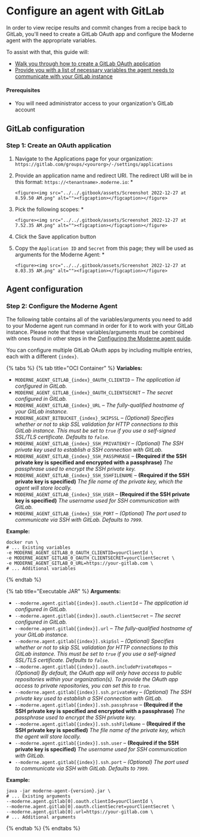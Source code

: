 # Configure an agent with GitLab

In order to view recipe results and commit changes from a recipe back to GitLab, you'll need to create a GitLab OAuth app and configure the Moderne agent with the appropriate variables.

To assist with that, this guide will:

* [Walk you through how to create a GitLab OAuth application](configure-an-agent-with-gitlab.md#step-1-create-an-oauth-application)
* [Provide you with a list of necessary variables the agent needs to communicate with your GitLab instance](configure-an-agent-with-gitlab.md#step-2-configure-the-moderne-agent)

#### Prerequisites

* You will need administrator access to your organization's GitLab account

## GitLab configuration

### Step 1: Create an OAuth application

1. Navigate to the Applications page for your organization: `https://gitlab.com/groups/<yourorg>/-/settings/applications`
2.  Provide an application name and redirect URI. The redirect URI will be in this format: `https://<tenantname>.moderne.io`: \*

    ```
    <figure><img src="../../.gitbook/assets/Screenshot 2022-12-27 at 8.59.50 AM.png" alt=""><figcaption></figcaption></figure>
    ```
3.  Pick the following scopes: \*

    ```
    <figure><img src="../../.gitbook/assets/Screenshot 2022-12-27 at 7.52.35 AM.png" alt=""><figcaption></figcaption></figure>
    ```
4. Click the Save application button
5.  Copy the `Application ID` and `Secret` from this page; they will be used as arguments for the Moderne Agent: \*

    ```
    <figure><img src="../../.gitbook/assets/Screenshot 2022-12-27 at 8.03.35 AM.png" alt=""><figcaption></figcaption></figure>
    ```

## Agent configuration

### Step 2: Configure the Moderne Agent

The following table contains all of the variables/arguments you need to add to your Moderne agent run command in order for it to work with your GitLab instance. Please note that these variables/arguments must be combined with ones found in other steps in the [Configuring the Moderne agent guide](agent-configuration.md).

You can configure multiple GitLab OAuth apps by including multiple entries, each with a different `{index}`.

{% tabs %}
{% tab title="OCI Container" %}
**Variables:**

* `MODERNE_AGENT_GITLAB_{index}_OAUTH_CLIENTID` – _The application id configured in GitLab._
* `MODERNE_AGENT_GITLAB_{index}_OAUTH_CLIENTSECRET` – _The secret configured in GitLab._
* `MODERNE_AGENT_GITLAB_{index}_URL` – _The fully-qualified hostname of your GitLab instance._
* `MODERNE_AGENT_BITBUCKET_{index}_SKIPSSL` – _(Optional) Specifies whether or not to skip SSL validation for HTTP connections to this GitLab instance. This must be set to `true` if you use a self-signed SSL/TLS certificate. Defaults to `false`._
* `MODERNE_AGENT_GITLAB_{index}_SSH_PRIVATEKEY` – _(Optional) The SSH private key used to establish a SSH connection with GitLab._
* `MODERNE_AGENT_GITLAB_{index}_SSH_PASSPHRASE` – **(Required if the SSH private key is specified and encrypted with a passphrase)** _The passphrase used to encrypt the SSH private key._
* `MODERNE_AGENT_GITLAB_{index}_SSH_SSHFILENAME` – **(Required if the SSH private key is specified)** _The file name of the private key, which the agent will store locally._
* `MODERNE_AGENT_GITLAB_{index}_SSH_USER` – **(Required if the SSH private key is specified)** _The username used for SSH communication with GitLab._
* `MODERNE_AGENT_GITLAB_{index}_SSH_PORT` – _(Optional) The port used to communicate via SSH with GitLab. Defaults to `7999`._

**Example:**

```shell
docker run \
# ... Existing variables
-e MODERNE_AGENT_GITLAB_0_OAUTH_CLIENTID=yourClientId \
-e MODERNE_AGENT_GITLAB_0_OAUTH_CLIENTSECRET=yourClientSecret \
-e MODERNE_AGENT_GITLAB_0_URL=https://your-gitlab.com \
# ... Additional variables
```
{% endtab %}

{% tab title="Executable JAR" %}
**Arguments:**

* `--moderne.agent.gitlab[{index}].oauth.clientId` – _The application id configured in GitLab._
* `--moderne.agent.gitlab[{index}].oauth.clientSecret` – _The secret configured in GitLab._
* `--moderne.agent.gitlab[{index}].url` – _The fully-qualified hostname of your GitLab instance._
* `--moderne.agent.gitlab[{index}].skipSsl` – _(Optional) Specifies whether or not to skip SSL validation for HTTP connections to this GitLab instance. This must be set to `true` if you use a self-signed SSL/TLS certificate. Defaults to `false`._
* `--moderne.agent.gitlab[{index}].oauth.includePrivateRepos` – _(Optional) By default, the OAuth app will only have access to public repositories within your organization(s). To provide the OAuth app access to private repositories, you can set this to `true`._
* `--moderne.agent.gitlab[{index}].ssh.privateKey` – _(Optional) The SSH private key used to establish a SSH connection with GitLab._
* `--moderne.agent.gitlab[{index}].ssh.passphrase` – **(Required if the SSH private key is specified and encrypted with a passphrase)** _The passphrase used to encrypt the SSH private key._
* `--moderne.agent.gitlab[{index}].ssh.sshFileName` – **(Required if the SSH private key is specified)** _The file name of the private key, which the agent will store locally._
* `--moderne.agent.gitlab[{index}].ssh.user` – **(Required if the SSH private key is specified)** _The username used for SSH communication with GitLab._
* `--moderne.agent.gitlab[{index}].ssh.port` – _(Optional) The port used to communicate via SSH with GitLab. Defaults to `7999`._

**Example:**

```shell
java -jar moderne-agent-{version}.jar \
# ... Existing arguments
--moderne.agent.gitlab[0].oauth.clientId=yourClientId \
--moderne.agent.gitlab[0].oauth.clientSecret=yourClientSecret \
--moderne.agent.gitlab[0].url=https://your-gitlab.com \
# ... Additional arguments
```
{% endtab %}
{% endtabs %}
